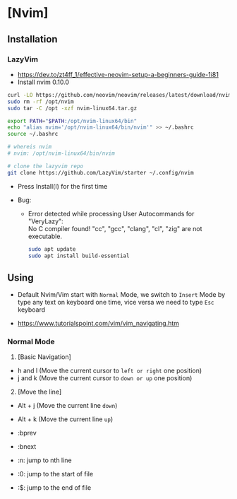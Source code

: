 # [Nvim]
## Installation
### LazyVim
- https://dev.to/zt4ff_1/effective-neovim-setup-a-beginners-guide-1i81
- Install nvim 0.10.0
```bash
curl -LO https://github.com/neovim/neovim/releases/latest/download/nvim-linux64.tar.gz
sudo rm -rf /opt/nvim
sudo tar -C /opt -xzf nvim-linux64.tar.gz

export PATH="$PATH:/opt/nvim-linux64/bin"
echo "alias nvim='/opt/nvim-linux64/bin/nvim'" >> ~/.bashrc
source ~/.bashrc

# whereis nvim
# nvim: /opt/nvim-linux64/bin/nvim

# clone the lazyvim repo
git clone https://github.com/LazyVim/starter ~/.config/nvim
```
- Press Install(I) for the first time

- Bug:
  - Error detected while processing User Autocommands for "VeryLazy":                                                                                            
    No C compiler found! "cc", "gcc", "clang", "cl", "zig" are not executable.
    ```bash
    sudo apt update
    sudo apt install build-essential
    ```

## Using
- Default Nvim/Vim start with `Normal` Mode, we switch to `Insert` Mode by type any text on keyboard one time, vice versa we need to type `Esc` keyboard

- https://www.tutorialspoint.com/vim/vim_navigating.htm

### Normal Mode
1. [Basic Navigation]
- h and l (Move the current cursor to `left or right` one position)
- j and k (Move the current cursor to `down or up` one position)
2. [Move the line]
- Alt + j (Move the current line `down`)
- Alt + k (Move the current line `up`)

- :bprev
- :bnext

- :n: jump to nth line
- :0: jump to the start of file
- :$: jump to the end of file
